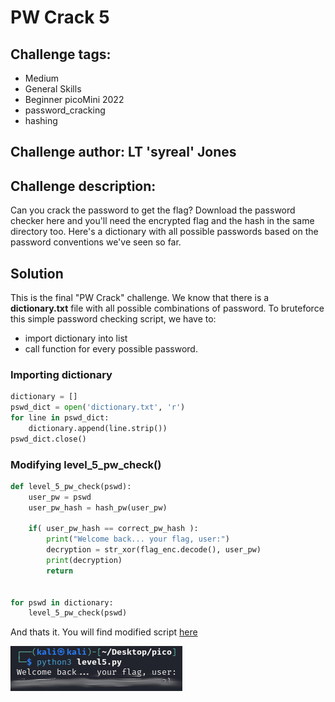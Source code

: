 # PW Crack 5
## Challenge tags:
- Medium
- General Skills
- Beginner picoMini 2022
- password_cracking
- hashing

## Challenge author: LT 'syreal' Jones
## Challenge description:
Can you crack the password to get the flag?
Download the password checker here and you'll need the encrypted flag and the hash in the same directory too. Here's a dictionary with all possible passwords based on the password conventions we've seen so far.

## Solution
This is the final "PW Crack" challenge. We know that there is a **dictionary.txt** file with all possible combinations of password. To bruteforce this simple password checking script, we have to:
- import dictionary into list
- call function for every possible password.

### Importing dictionary
~~~python
dictionary = []
pswd_dict = open('dictionary.txt', 'r')
for line in pswd_dict:
    dictionary.append(line.strip())
pswd_dict.close()
~~~

### Modifying level_5_pw_check()
~~~python
def level_5_pw_check(pswd):
    user_pw = pswd
    user_pw_hash = hash_pw(user_pw)
    
    if( user_pw_hash == correct_pw_hash ):
        print("Welcome back... your flag, user:")
        decryption = str_xor(flag_enc.decode(), user_pw)
        print(decryption)
        return


for pswd in dictionary:
    level_5_pw_check(pswd)
~~~

And thats it. You will find modified script [here](https://github.com/Atomowyy/picoCTF-writeup/blob/main/General%20Skills/PW%20Crack%205/level5_modified.py)

![image missing?](./content/pw_crack_5_01.png)

